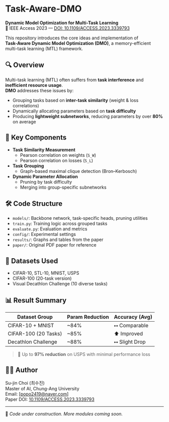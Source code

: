 # Task-Aware-DMO

**Dynamic Model Optimization for Multi-Task Learning**  
📄 IEEE Access 2023 — [DOI: 10.1109/ACCESS.2023.3339793](https://doi.org/10.1109/ACCESS.2023.3339793)

This repository introduces the core ideas and implementation of  
**Task-Aware Dynamic Model Optimization (DMO)**, a memory-efficient multi-task learning (MTL) framework.


## 🔍 Overview

Multi-task learning (MTL) often suffers from **task interference** and **inefficient resource usage**.  
**DMO** addresses these issues by:

- Grouping tasks based on **inter-task similarity** (weight & loss correlations)
- Dynamically allocating parameters based on **task difficulty**
- Producing **lightweight subnetworks**, reducing parameters by over **80%** on average

## 🎯 Key Components

- **Task Similarity Measurement**
  - Pearson correlation on weights (`S_W`)
  - Pearson correlation on losses (`S_L`)
- **Task Grouping**
  - Graph-based maximal clique detection (Bron–Kerbosch)
- **Dynamic Parameter Allocation**
  - Pruning by task difficulty
  - Merging into group-specific subnetworks


## 🛠️ Code Structure

- `models/`: Backbone network, task-specific heads, pruning utilities
- `train.py`: Training logic across grouped tasks
- `evaluate.py`: Evaluation and metrics
- `config/`: Experimental settings
- `results/`: Graphs and tables from the paper
- `paper/`: Original PDF paper for reference

## 🧪 Datasets Used

- CIFAR-10, STL-10, MNIST, USPS
- CIFAR-100 (20-task version)
- Visual Decathlon Challenge (10 diverse tasks)


## 📊 Result Summary

| Dataset Group         | Param Reduction | Accuracy (Avg)   |
|----------------------|-----------------|------------------|
| CIFAR-10 + MNIST     | ~84%            | ⭤ Comparable     |
| CIFAR-100 (20 Tasks) | ~85%            | ⬆️ Improved       |
| Decathlon Challenge  | ~88%            | ⭤ Slight Drop     |

> 🔹 Up to **97% reduction** on USPS with minimal performance loss


## 🧑‍💻 Author

Su-jin Choi (최수진)  
Master of AI, Chung-Ang University  
Email: [popo2419@naver.com]  
Paper DOI: [10.1109/ACCESS.2023.3339793](https://doi.org/10.1109/ACCESS.2023.3339793)

---

🔧 _Code under construction. More modules coming soon._

